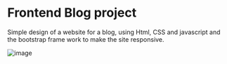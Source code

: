 # Frontend Blog project
Simple design of a website for a blog, using Html, CSS and javascript and the bootstrap frame work to make the site responsive.

![image](https://github.com/Andreixzc/frontEnd-blog-website/assets/90361670/b2e638e6-609c-49a5-a154-49099e28bbe9)


